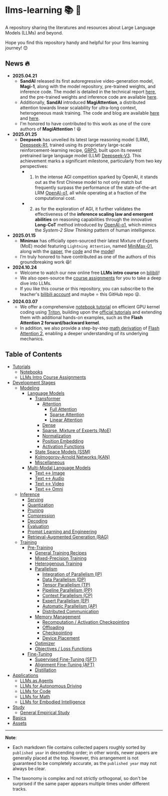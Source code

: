 # llms-learning 📚 🦙

A repository sharing the literatures and resources about Large Language Models (LLMs) and beyond.

Hope you find this repository handy and helpful for your llms learning journey! 😊


## News 🔥

* **2025.04.21**
  * **SandAI** released its first autoregressive video-generation model, **Magi-1**, along with the model repository, pre-trained weights, and inference code. The model is detailed in the technical report [here](https://arxiv.org/pdf/2505.13211), and the pre-trained weights and inference code are available [here](https://github.com/SandAI-org/Magi-1).
  * Additionally, **SandAI** introduced **MagiAttention**, a distributed attention towards linear scalability for ultra-long context, heterogeneous mask training. The code and blog are available [here](https://github.com/SandAI-org/MagiAttention/) and [here](https://sandai-org.github.io/MagiAttention/blog/).
  * I'm honored to have contributed to this work as one of the core authors of **MagiAttention** ! 😆
* **2025.01.25**
  * **Deepseek** has unveiled its latest large reasoning model (LRM), [Deepseek-R1](https://arxiv.org/pdf/2501.12948), trained using its proprietary large-scale reinforcement-learning recipe, [GRPO](https://arxiv.org/pdf/2402.03300), built upon its newest pretrained large language model (LLM) [Deepseek-V3](https://arxiv.org/pdf/2412.19437). This achievement marks a significant milestone, particularly from two key perspectives:
    * 1. In the intense AGI competition sparked by OpenAI, it stands out as the first Chinese model to not only match but frequently surpass the performance of the state-of-the-art LRM [OpenAI-o1](https://openai.com/index/learning-to-reason-with-llms/), all while operating at a fraction of the computational cost. 
    * 2. as for the exploration of AGI, it further validates the effectiveness of the **inference scaling law and emergent abilities** on reasoning capabilities through the innovative **Long-CoT** method introduced by [OpenAI-o1](https://openai.com/index/learning-to-reason-with-llms/), which mimics the *System-2 Slow Thinking* pattern of human intelligence.
* **2025.01.15**
  * **Minimax** has officially open-sourced their latest Mixture of Experts (MoE) model featuring `Lightning Attention`, named [MiniMax-01](https://minimaxi.com/en/news/minimax-01-series-2), along with the [paper](https://filecdn.minimax.chat/_Arxiv_MiniMax_01_Report.pdf), the [code](https://github.com/MiniMax-AI/MiniMax-01) and the [model](https://huggingface.co/MiniMaxAI/MiniMax-Text-01)!
  * I’m truly honored to have contributed as one of the authors of this groundbreaking work 😆!
* **2024.10.24**
  * Welcome to watch our new online free **LLMs intro course** on [bilibili](https://space.bilibili.com/390606417/channel/collectiondetail?sid=3771310)! 
  * We also open-source the [course assignments](./tutorial/assignment/README.md) for you to take a deep dive into LLMs.
  * If you like this course or this repository, you can subscribe to the teacher's [bilibili account](https://space.bilibili.com/390606417) and maybe ⭐ this GitHub repo 😜.
* **2024.03.07**
  * We offer a comprehensive [notebook tutorial](./tutorial/notebook/tutorial_triton.ipynb) on efficient GPU kernel coding using [Triton](https://github.com/triton-lang/triton), building upon the [official tutorials](https://triton-lang.org/main/getting-started/tutorials/index.html) and extending them with additional hands-on examples, such as the **Flash Attention 2 forward/backward kernel**.
  * In addition, we also provide a step-by-step [math derivation](./dev/modeling/lm/transformer/attn/fa2_deri.md) of [Flash Attention 2](https://arxiv.org/abs/2307.08691), enabling a deeper understanding of its underlying mechanics.


## Table of Contents

* [Tutorials](./tutorial/)
  * [Notebooks](./tutorial/notebook/)
  * [LLMs Intro Course Assignments](./tutorial/assignment/README.md)
* [Development Stages](./dev/)
  * [Modeling](./dev/modeling/)
    * [Language Models](./dev/modeling/lm)
      * [Transformer](./dev/modeling/lm/transformer/)
        * [Attention](./dev/modeling/lm/transformer/attn/)
          * [Full Attention](./dev/modeling/lm/transformer/attn/full_attn.md)
          * [Sparse Attention](./dev/modeling/lm/transformer/attn/sparse_attn.md)
          * [Linear Attention](./dev/modeling/lm/transformer/attn/linear_attn.md)
        * [Dense](./dev/modeling/lm/transformer/dense.md)
        * [Sparse, Mixture of Experts (MoE)](./dev/modeling/lm/transformer/sparse.md)
        * [Normalization](./dev/modeling/lm/transformer/normalization.md)
        * [Position Embedding](./dev/modeling/lm/transformer/pe.md)
        * [Activation Functions](./dev/modeling/lm/transformer/act_func.md)
      * [State Space Models (SSM)](./dev/modeling/lm/ssm.md)
      * [Kolmogorov-Arnold Networks (KAN)](./dev/modeling/lm/kan.md)
      * [Miscellaneous](./dev/modeling/lm/misc.md)
    * [Multi-Modal Language Models](./dev/modeling/mm/)
      * [Text <-> Image](./dev/modeling/mm/t2i.md)
      * [Text <-> Audio](./dev/modeling/mm/t2a.md)
      * [Text <-> Video](./dev/modeling/mm/t2v.md)
      * [Text <-> Omni](./dev/modeling/mm/t2o.md)
  * [Inference](./dev/inference/)
    * [Serving](./dev/inference/serving.md)
    * [Quantization](./dev/inference/quantize.md)
    * [Pruning](./dev/inference/prune.md)
    * [Compression](./dev/inference/compress.md)
    * [Decoding](./dev/inference/decode.md)
    * [Evaluation](./dev/inference/evaluate.md)
    * [Prompt Learning and Engineering](./dev/inference/prompt.md)
    * [Retrieval-Augmented Generation (RAG)](./dev/inference/rag.md)
  * [Training](./dev/training/)
    * [Pre-Training](./dev/training/pretrain)
      * [General Training Recipes](./dev/training/pretrain/recipe.md)
      * [Mixed-Precision Training](./dev/training/pretrain/mpt.md)
      * [Heterogenous Training](./dev/training/pretrain/hetero.md)
      * [Parallelism](./dev/training/pretrain/parallel.md)
        * [Integration of Parallelism (IP)](./dev/training/pretrain/parallelism/ip.md)
        * [Data Parallelism (DP)](./dev/training/pretrain/parallelism/dp.md)
        * [Tensor Parallelism (TP)](./dev/training/pretrain/parallelism/tp.md)
        * [Pipeline Parallelism (PP)](./dev/training/pretrain/parallelism/pp.md)
        * [Context Parallelism (CP)](./dev/training/pretrain/parallelism/cp.md)
        * [Expert Parallelism (EP)](./dev/training/pretrain/parallelism/ep.md)
        * [Automatic Parallelism (AP)](./dev/training/pretrain/parallelism/ap.md)
        * [Distributed Communication](./dev/training/pretrain/parallelism/comm.md)
      * [Memory Management](./dev/training/pretrain/mem_manage/)
        * [Recomputation / Activation Checkpointing](./dev/training/pretrain/mem_manage/recomp.md)
        * [Offloading](./dev/training/pretrain/mem_manage/offload.md)
        * [Checkpointing](./dev/training/pretrain/mem_manage/ckpt.md)
        * [Device Placement](./dev/training/pretrain/mem_manage/dev_place.md)
      * [Optimizer](./dev/training/pretrain/optimizer.md)
      * [Objectives / Loss Functions](./dev/training/pretrain/objective.md)
    * [Fine-Tuning](./dev/training/finetune/)
      * [Supervised Fine-Tuning (SFT)](./dev/training/finetune/sft.md)
      * [Alignment Fine-Tuning (AFT)](./dev/training/finetune/align.md)
      * [Distillation](./dev/training/finetune/distill.md)
* [Applications](./app/)
  * [LLMs as Agents](./app/agent.md)
  * [LLMs for Autonomous Driving](./app/auto_drive.md)
  * [LLMs for Code](./app/code.md)
  * [LLMs for Math](./app/math.md)
  * [LLMs for Embodied Intelligence](./app/embodied.md)
* [Study](./study/)
  * [General Empirical Study](./study/empirical.md)
* [Basics](./base/)
* [Assets](./asset/)


---

**Note**:

* Each markdown file contains collected papers roughly sorted by `published year` in descending order; in other words, newer papers are generally placed at the top. However, this arrangement is not guaranteed to be completely accurate, as the `published year` may not always be clear.

* The taxonomy is complex and not strictly orthogonal, so don't be surprised if the same paper appears multiple times under different tracks.
